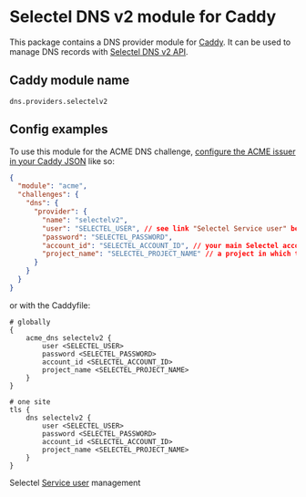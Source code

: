 # Selectel DNS v2 module for Caddy

This package contains a DNS provider module for [Caddy](https://github.com/caddyserver/caddy). It can be used to manage DNS records with [Selectel DNS v2 API](https://developers.selectel.ru/docs/cloud-services/dns_api/dns_api_actual/).

## Caddy module name

```
dns.providers.selectelv2
```

## Config examples

To use this module for the ACME DNS challenge, [configure the ACME issuer in your Caddy JSON](https://caddyserver.com/docs/json/apps/tls/automation/policies/issuer/acme/) like so:

```json
{
  "module": "acme",
  "challenges": {
    "dns": {
      "provider": {
        "name": "selectelv2",
        "user": "SELECTEL_USER", // see link "Selectel Service user" below
        "password": "SELECTEL_PASSWORD",
        "account_id": "SELECTEL_ACCOUNT_ID", // your main Selectel account id, like "123456"
        "project_name": "SELECTEL_PROJECT_NAME" // a project in which the service user is an administrator
      }
    }
  }
}
```

or with the Caddyfile:

```
# globally
{
	acme_dns selectelv2 {
		user <SELECTEL_USER>
		password <SELECTEL_PASSWORD>
		account_id <SELECTEL_ACCOUNT_ID>
		project_name <SELECTEL_PROJECT_NAME>
	}
}
```

```
# one site
tls {
	dns selectelv2 {
		user <SELECTEL_USER>
		password <SELECTEL_PASSWORD>
		account_id <SELECTEL_ACCOUNT_ID>
		project_name <SELECTEL_PROJECT_NAME>
	}
}
```

Selectel [Service user](https://my.selectel.ru/iam/users_management/users?type=service) management
